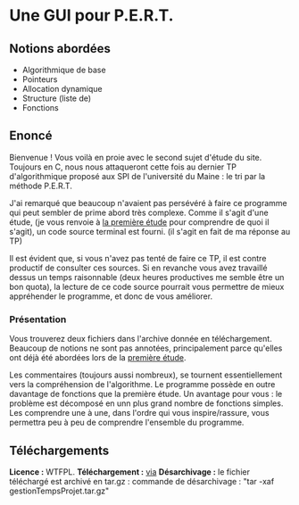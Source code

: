# Une GUI pour P.E.R.T.

## Notions abordées
* Algorithmique de base
* Pointeurs
* Allocation dynamique
* Structure (liste de)
* Fonctions

## Enoncé

Bienvenue ! Vous voilà en proie avec le second sujet d'étude du site.
Toujours en C, nous nous attaqueront cette fois au dernier TP d'algorithmique proposé aux SPI de l'université du Maine : le tri par la méthode P.E.R.T.

J'ai remarqué que beaucoup n'avaient pas persévéré à faire ce programme qui peut sembler de prime abord très complexe.
Comme il s'agit d'une étude, (je vous renvoie à [la première étude](/?n=C/etude1) pour comprendre de quoi il s'agit), un code source terminal est fourni. (il s'agit en fait de ma réponse au TP)


Il est évident que, si vous n'avez pas tenté de faire ce TP, il est contre productif de consulter ces sources.
Si en revanche vous avez travaillé dessus un temps raisonnable (deux heures productives me semble être un bon quota), la lecture de ce code source pourrait vous permettre de mieux appréhender le programme, et donc de vous améliorer.


### Présentation

Vous trouverez deux fichiers dans l'archive donnée en téléchargement.
Beaucoup de notions ne sont pas annotées, principalement parce qu'elles ont déjà été abordées lors de la [première étude](/?n=C/etude1).

Les commentaires (toujours aussi nombreux), se tournent essentiellement vers la compréhension de l'algorithme.
Le programme possède en outre davantage de fonctions que la première étude.
Un avantage pour vous : le problème est décomposé en unn plus grand nombre de fonctions simples.
Les comprendre une à une, dans l'ordre qui vous inspire/rassure, vous permettra peu à peu de comprendre l'ensemble du programme.

## Téléchargements

__Licence :__ WTFPL.
__Téléchargement :__ [via](lucas@matael.org:public/exosMataelOrg/gestionTempsProjet.tar.gz)
__Désarchivage :__ le fichier téléchargé est archivé en tar.gz : commande de désarchivage : 
"tar -xaf gestionTempsProjet.tar.gz"


